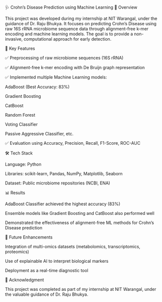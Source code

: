 🩺 Crohn’s Disease Prediction using Machine Learning
📌 Overview

This project was developed during my internship at NIT Warangal, under the guidance of Dr. Raju Bhukya.
It focuses on predicting Crohn’s Disease using raw 16S rRNA microbiome sequence data through alignment-free k-mer encoding and machine learning models. The goal is to provide a non-invasive, computational approach for early detection.

🔬 Key Features

✅ Preprocessing of raw microbiome sequences (16S rRNA)

✅ Alignment-free k-mer encoding with De Bruijn graph representation

✅ Implemented multiple Machine Learning models:

AdaBoost (Best Accuracy: 83%)

Gradient Boosting

CatBoost

Random Forest

Voting Classifier

Passive Aggressive Classifier, etc.

✅ Evaluation using Accuracy, Precision, Recall, F1-Score, ROC-AUC

🛠 Tech Stack

Language: Python

Libraries: scikit-learn, Pandas, NumPy, Matplotlib, Seaborn

Dataset: Public microbiome repositories (NCBI, ENA)

📊 Results

AdaBoost Classifier achieved the highest accuracy (83%)

Ensemble models like Gradient Boosting and CatBoost also performed well

Demonstrated the effectiveness of alignment-free ML methods for Crohn’s Disease prediction

🚀 Future Enhancements

Integration of multi-omics datasets (metabolomics, transcriptomics, proteomics)

Use of explainable AI to interpret biological markers

Deployment as a real-time diagnostic tool

🤝 Acknowledgment

This project was completed as part of my internship at NIT Warangal, under the valuable guidance of Dr. Raju Bhukya.
